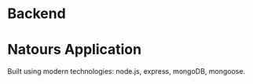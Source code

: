 # Backend
# Natours Application

Built using modern technologies: node.js, express, mongoDB, mongoose.
